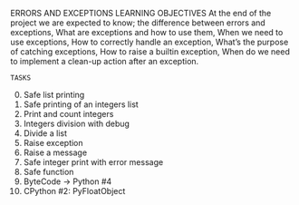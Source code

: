 ERRORS AND EXCEPTIONS
	LEARNING OBJECTIVES
At the end of the project we are expected to know; the difference between errors and exceptions, What are exceptions and how to use them, When we need to use exceptions, How to correctly handle an exception, What’s the purpose of catching exceptions, How to raise a builtin exception, When do we need to implement a clean-up action after an exception.

	TASKS
0. Safe list printing
1. Safe printing of an integers list
2. Print and count integers
3. Integers division with debug
4. Divide a list
5. Raise exception
6. Raise a message
7. Safe integer print with error message
8. Safe function
9. ByteCode -> Python #4
10. CPython #2: PyFloatObject
